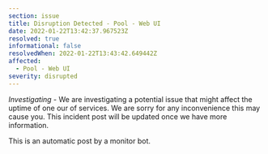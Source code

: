 ```yaml
---
section: issue
title: Disruption Detected - Pool - Web UI
date: 2022-01-22T13:42:37.967523Z
resolved: true
informational: false
resolvedWhen: 2022-01-22T13:43:42.649442Z
affected:
  - Pool - Web UI
severity: disrupted
---
```

*Investigating* - We are investigating a potential issue that might affect the uptime of one our of services. We are sorry for any inconvenience this may cause you. This incident post will be updated once we have more information.

This is an automatic post by a monitor bot.
        